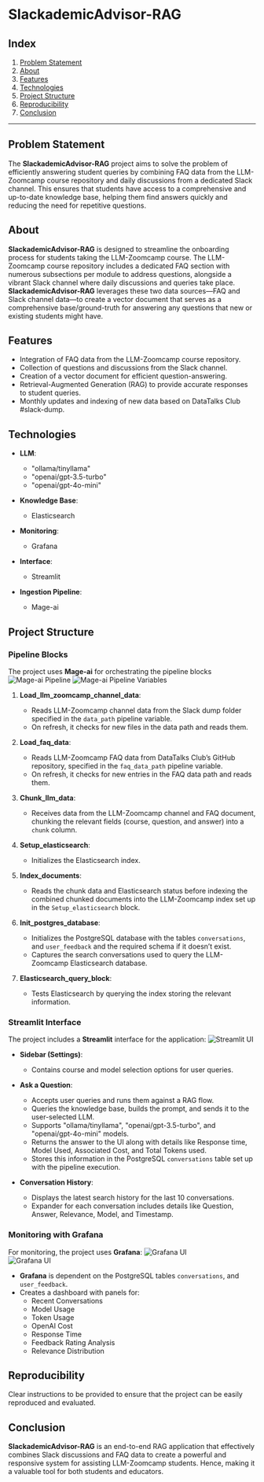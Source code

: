 # SlackademicAdvisor-RAG

## Index

1. [Problem Statement](#problem-statement)
2. [About](#about)
3. [Features](#features)
4. [Technologies](#technologies)
5. [Project Structure](#project-structure)
6. [Reproducibility](#reproducibility)
7. [Conclusion](#conclusion)

---

## Problem Statement

The **SlackademicAdvisor-RAG** project aims to solve the problem of efficiently answering student queries by combining FAQ data from the LLM-Zoomcamp course repository and daily discussions from a dedicated Slack channel. This ensures that students have access to a comprehensive and up-to-date knowledge base, helping them find answers quickly and reducing the need for repetitive questions.

## About

**SlackademicAdvisor-RAG** is designed to streamline the onboarding process for students taking the LLM-Zoomcamp course. The LLM-Zoomcamp course repository includes a dedicated FAQ section with numerous subsections per module to address questions, alongside a vibrant Slack channel where daily discussions and queries take place. **SlackademicAdvisor-RAG** leverages these two data sources—FAQ and Slack channel data—to create a vector document that serves as a comprehensive base/ground-truth for answering any questions that new or existing students might have.

## Features

- Integration of FAQ data from the LLM-Zoomcamp course repository.
- Collection of questions and discussions from the Slack channel.
- Creation of a vector document for efficient question-answering.
- Retrieval-Augmented Generation (RAG) to provide accurate responses to student queries.
- Monthly updates and indexing of new data based on DataTalks Club #slack-dump.

## Technologies

- **LLM**: 
  - "ollama/tinyllama"
  - "openai/gpt-3.5-turbo"
  - "openai/gpt-4o-mini"
  
- **Knowledge Base**: 
  - Elasticsearch
  
- **Monitoring**: 
  - Grafana
  
- **Interface**: 
  - Streamlit
  
- **Ingestion Pipeline**: 
  - Mage-ai

## Project Structure

### Pipeline Blocks

The project uses **Mage-ai** for orchestrating the pipeline blocks
![Mage-ai Pipeline](./readme/orchestrator/mageai_pipeline.PNG)
![Mage-ai Pipeline Variables](./readme/orchestrator/mageai_pipeline_runtime_variables.PNG)

1. **Load_llm_zoomcamp_channel_data**:
   - Reads LLM-Zoomcamp channel data from the Slack dump folder specified in the `data_path` pipeline variable. 
   - On refresh, it checks for new files in the data path and reads them.

2. **Load_faq_data**:
   - Reads LLM-Zoomcamp FAQ data from DataTalks Club’s GitHub repository, specified in the `faq_data_path` pipeline variable.
   - On refresh, it checks for new entries in the FAQ data path and reads them.

3. **Chunk_llm_data**:
   - Receives data from the LLM-Zoomcamp channel and FAQ document, chunking the relevant fields (course, question, and answer) into a `chunk` column.

4. **Setup_elasticsearch**:
   - Initializes the Elasticsearch index.

5. **Index_documents**:
   - Reads the chunk data and Elasticsearch status before indexing the combined chunked documents into the LLM-Zoomcamp index set up in the `Setup_elasticsearch` block.

6. **Init_postgres_database**:
   - Initializes the PostgreSQL database with the tables `conversations`, and `user_feedback` and the required schema if it doesn’t exist. 
   - Captures the search conversations used to query the LLM-Zoomcamp Elasticsearch database.

7. **Elasticsearch_query_block**:
   - Tests Elasticsearch by querying the index storing the relevant information.


### Streamlit Interface

The project includes a **Streamlit** interface for the application:
![Streamlit UI](./readme/user_interface/streamlit_ui_feedback.PNG)

- **Sidebar (Settings)**: 
  - Contains course and model selection options for user queries.
  
- **Ask a Question**:
  - Accepts user queries and runs them against a RAG flow. 
  - Queries the knowledge base, builds the prompt, and sends it to the user-selected LLM.
  - Supports "ollama/tinyllama", "openai/gpt-3.5-turbo", and "openai/gpt-4o-mini" models.
  - Returns the answer to the UI along with details like Response time, Model Used, Associated Cost, and Total Tokens used.
  - Stores this information in the PostgreSQL `conversations` table set up with the pipeline execution.

- **Conversation History**:
  - Displays the latest search history for the last 10 conversations.
  - Expander for each conversation includes details like Question, Answer, Relevance, Model, and Timestamp.



### Monitoring with Grafana

For monitoring, the project uses **Grafana**:
![Grafana UI](./readme/monitor/monitoring_grafana_1.PNG)  
![Grafana UI](./readme/monitor/monitoring_grafana_2.PNG)

- **Grafana** is dependent on the PostgreSQL tables `conversations`, and `user_feedback`.
- Creates a dashboard with panels for:
  - Recent Conversations
  - Model Usage
  - Token Usage
  - OpenAI Cost
  - Response Time
  - Feedback Rating Analysis
  - Relevance Distribution 


## Reproducibility

Clear instructions to be provided to ensure that the project can be easily reproduced and evaluated.

## Conclusion

**SlackademicAdvisor-RAG** is an end-to-end RAG application that effectively combines Slack discussions and FAQ data to create a powerful and responsive system for assisting LLM-Zoomcamp students. Hence, making it a valuable tool for both students and educators.
